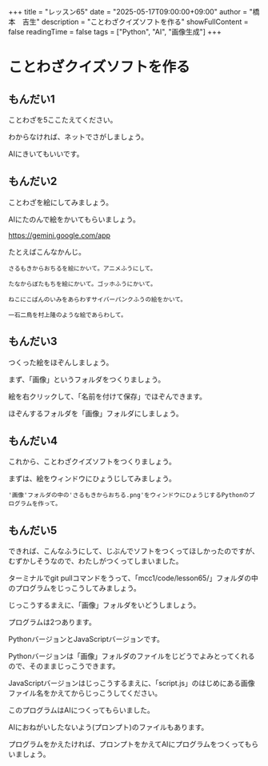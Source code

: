 +++
title = "レッスン65"
date = "2025-05-17T09:00:00+09:00"
author = "橋本　吉生"
description = "ことわざクイズソフトを作る"
showFullContent = false
readingTime = false
tags = ["Python", "AI", "画像生成"]
+++
# ことわざクイズソフトを作る

## もんだい1

ことわざを5ここたえてください。

わからなければ、ネットでさがしましょう。

AIにきいてもいいです。

## もんだい2

ことわざを絵にしてみましょう。

AIにたのんで絵をかいてもらいましょう。

https://gemini.google.com/app

たとえばこんなかんじ。

```
さるもきからおちるを絵にかいて。アニメふうにして。
```

```
たなからぼたもちを絵にかいて。ゴッホふうにかいて。
```

```
ねこにこばんのいみをあらわすサイバーパンクふうの絵をかいて。
```

```
一石二鳥を村上隆のような絵であらわして。
```

## もんだい3

つくった絵をほぞんしましょう。

まず、「画像」というフォルダをつくりましょう。

絵を右クリックして、「名前を付けて保存」でほぞんできます。

ほぞんするフォルダを「画像」フォルダにしましょう。

## もんだい4

これから、ことわざクイズソフトをつくりましょう。

まずは、絵をウィンドウにひょうじしてみましょう。

```
'画像'フォルダの中の'さるもきからおちる.png'をウィンドウにひょうじするPythonのプログラムを作って。
```

## もんだい5

できれば、こんなふうにして、じぶんでソフトをつくってほしかったのですが、むずかしそうなので、わたしがつくってしまいました。

ターミナルでgit pullコマンドをうって、「mcc1/code/lesson65/」フォルダの中のプログラムをじっこうしてみましょう。

じっこうするまえに、「画像」フォルダをいどうしましょう。

プログラムは2つあります。

PythonバージョンとJavaScriptバージョンです。

Pythonバージョンは「画像」フォルダのファイルをじどうでよみとってくれるので、そのままじっこうできます。

JavaScriptバージョンはじっこうするまえに、「script.js」のはじめにある画像ファイル名をかえてからじっこうしてください。

このプログラムはAIにつくってもらいました。

AIにおねがいしたないよう(プロンプト)のファイルもあります。

プログラムをかえたければ、プロンプトをかえてAIにプログラムをつくってもらいましょう。
